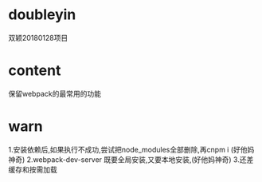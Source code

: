 # doubleyin
双颖20180128项目

# content
保留webpack的最常用的功能

# warn
1.安装依赖后,如果执行不成功,尝试把node_modules全部删除,再cnpm i  (好他妈神奇)
2.webpack-dev-server 既要全局安装,又要本地安装,(好他妈神奇)
3.还差缓存和按需加载